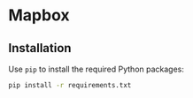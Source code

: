 # Mapbox

## Installation

Use `pip` to install the required Python packages:

```bash
pip install -r requirements.txt
```
